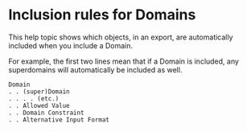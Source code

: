 # Inclusion rules for Domains

This help topic shows which objects, in an export, are automatically included when you include a Domain.

For example, the first two lines mean that if a Domain is included, any superdomains will automatically be included as well.

```
Domain
. . (super)Domain
. . . . (etc.)
. . Allowed Value
. . Domain Constraint
. . Alternative Input Format
```